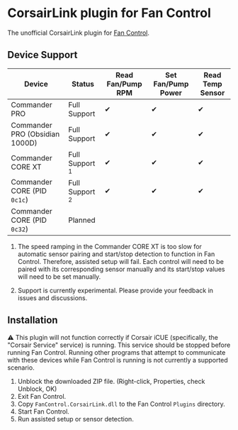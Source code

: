 ﻿# CorsairLink plugin for Fan Control

The unofficial CorsairLink plugin for [Fan Control](https://github.com/Rem0o/FanControl.Releases).

## Device Support

| Device                         | Status                    | Read Fan/Pump RPM | Set Fan/Pump Power | Read Temp Sensor |
| ------------------------------ | ------------------------- | ----------------- | ------------------ | ---------------- |
| Commander PRO                  | Full Support              | ✔                 | ✔                  | ✔                |
| Commander PRO (Obsidian 1000D) | Full Support              | ✔                 | ✔                  | ✔                |
| Commander CORE XT              | Full Support <sup>1</sup> | ✔                 | ✔                  | ✔                |
| Commander CORE (PID `0c1c`)    | Full Support <sup>2</sup> | ✔                 | ✔                  | ✔                |
| Commander CORE (PID `0c32`)    | Planned                   |                   |                    |                  |

1. The speed ramping in the Commander CORE XT is too slow for automatic sensor pairing and start/stop detection to function in Fan Control. Therefore, assisted setup will fail. Each control will need to be paired with its corresponding sensor manually and its start/stop values will need to be set manually.

2. Support is currently experimental. Please provide your feedback in issues and discussions.

## Installation

⚠ This plugin will not function correctly if Corsair iCUE (specifically, the "Corsair Service" service) is running. This service should be stopped before running Fan Control. Running other programs that attempt to communicate with these devices while Fan Control is running is not currently a supported scenario.

1. Unblock the downloaded ZIP file. (Right-click, Properties, check Unblock, OK)
2. Exit Fan Control.
3. Copy `FanControl.CorsairLink.dll` to the Fan Control `Plugins` directory.
4. Start Fan Control.
5. Run assisted setup or sensor detection.
